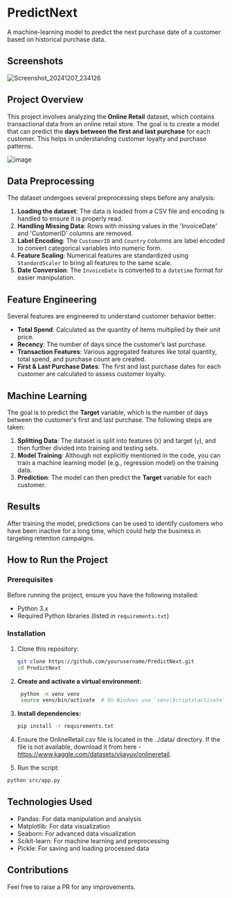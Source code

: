 # PredictNext
A machine-learning model to predict the next purchase date of a customer based on historical purchase data.

## Screenshots 
![Screenshot_20241207_234126](https://github.com/user-attachments/assets/a2a6cb18-a324-4e59-a434-8fe99b02eb58)

## Project Overview

This project involves analyzing the **Online Retail** dataset, which contains transactional data from an online retail store. The goal is to create a model that can predict the **days between the first and last purchase** for each customer. This helps in understanding customer loyalty and purchase patterns.

![image](https://github.com/user-attachments/assets/45d19df9-4cf3-4f27-8520-83f08c9e7ad6)


## Data Preprocessing

The dataset undergoes several preprocessing steps before any analysis:

1. **Loading the dataset**: The data is loaded from a CSV file and encoding is handled to ensure it is properly read.
2. **Handling Missing Data**: Rows with missing values in the 'InvoiceDate' and 'CustomerID' columns are removed.
3. **Label Encoding**: The `CustomerID` and `Country` columns are label encoded to convert categorical variables into numeric form.
4. **Feature Scaling**: Numerical features are standardized using `StandardScaler` to bring all features to the same scale.
5. **Date Conversion**: The `InvoiceDate` is converted to a `datetime` format for easier manipulation.

## Feature Engineering

Several features are engineered to understand customer behavior better:

- **Total Spend**: Calculated as the quantity of items multiplied by their unit price.
- **Recency**: The number of days since the customer’s last purchase.
- **Transaction Features**: Various aggregated features like total quantity, total spend, and purchase count are created.
- **First & Last Purchase Dates**: The first and last purchase dates for each customer are calculated to assess customer loyalty.

## Machine Learning

The goal is to predict the **Target** variable, which is the number of days between the customer's first and last purchase. The following steps are taken:

1. **Splitting Data**: The dataset is split into features (`X`) and target (`y`), and then further divided into training and testing sets.
2. **Model Training**: Although not explicitly mentioned in the code, you can train a machine learning model (e.g., regression model) on the training data.
3. **Prediction**: The model can then predict the **Target** variable for each customer.

## Results

After training the model, predictions can be used to identify customers who have been inactive for a long time, which could help the business in targeting retention campaigns.

## How to Run the Project

### Prerequisites

Before running the project, ensure you have the following installed:

- Python 3.x
- Required Python libraries (listed in `requirements.txt`)

### Installation

1. Clone this repository:
   ```bash
   git clone https://github.com/yourusername/PredictNext.git
   cd PredictNext
2. **Create and activate a virtual environment:**  
   ```bash
    python -m venv venv  
    source venv/bin/activate  # On Windows use `venv\Scripts\activate`
   ```
3. **Install dependencies:**  
   ```bash
   pip install -r requirements.txt  
   ```
4. Ensure the OnlineRetail.csv file is located in the ../data/ directory. If the file is not available, download it from here - https://www.kaggle.com/datasets/vijayuv/onlineretail.

5. Run the script:

```bash
python src/app.py
```

## Technologies Used
- Pandas: For data manipulation and analysis
- Matplotlib: For data visualization
- Seaborn: For advanced data visualization
- Scikit-learn: For machine learning and preprocessing
- Pickle: For saving and loading processed data

## Contributions 
Feel free to raise a PR for any improvements.




